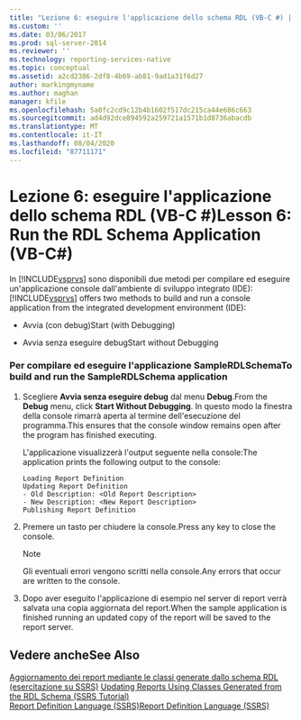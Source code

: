 ```yaml
---
title: "Lezione 6: eseguire l'applicazione dello schema RDL (VB-C #) | Microsoft Docs"
ms.custom: ''
ms.date: 03/06/2017
ms.prod: sql-server-2014
ms.reviewer: ''
ms.technology: reporting-services-native
ms.topic: conceptual
ms.assetid: a2cd2386-2df8-4b69-ab81-9ad1a31f6d27
author: markingmyname
ms.author: maghan
manager: kfile
ms.openlocfilehash: 5a0fc2cd9c12b4b1602f517dc215ca44e686c663
ms.sourcegitcommit: ad4d92dce894592a259721a1571b1d8736abacdb
ms.translationtype: MT
ms.contentlocale: it-IT
ms.lasthandoff: 08/04/2020
ms.locfileid: "87711171"
---
```

# <a name="lesson-6-run-the-rdl-schema-application-vb-c"></a><span data-ttu-id="ffd4c-102">Lezione 6: eseguire l'applicazione dello schema RDL (VB-C #)</span><span class="sxs-lookup"><span data-stu-id="ffd4c-102">Lesson 6: Run the RDL Schema Application (VB-C#)</span></span>
  <span data-ttu-id="ffd4c-103">In [!INCLUDE[vsprvs](../includes/vsprvs-md.md)] sono disponibili due metodi per compilare ed eseguire un'applicazione console dall'ambiente di sviluppo integrato (IDE):</span><span class="sxs-lookup"><span data-stu-id="ffd4c-103">[!INCLUDE[vsprvs](../includes/vsprvs-md.md)] offers two methods to build and run a console application from the integrated development environment (IDE):</span></span>  
  
-   <span data-ttu-id="ffd4c-104">Avvia (con debug)</span><span class="sxs-lookup"><span data-stu-id="ffd4c-104">Start (with Debugging)</span></span>  
  
-   <span data-ttu-id="ffd4c-105">Avvia senza eseguire debug</span><span class="sxs-lookup"><span data-stu-id="ffd4c-105">Start without Debugging</span></span>  
  
### <a name="to-build-and-run-the-samplerdlschema-application"></a><span data-ttu-id="ffd4c-106">Per compilare ed eseguire l'applicazione SampleRDLSchema</span><span class="sxs-lookup"><span data-stu-id="ffd4c-106">To build and run the SampleRDLSchema application</span></span>  
  
1.  <span data-ttu-id="ffd4c-107">Scegliere **Avvia senza eseguire debug** dal menu **Debug**.</span><span class="sxs-lookup"><span data-stu-id="ffd4c-107">From the **Debug** menu, click **Start Without Debugging**.</span></span> <span data-ttu-id="ffd4c-108">In questo modo la finestra della console rimarrà aperta al termine dell'esecuzione del programma.</span><span class="sxs-lookup"><span data-stu-id="ffd4c-108">This ensures that the console window remains open after the program has finished executing.</span></span>  
  
     <span data-ttu-id="ffd4c-109">L'applicazione visualizzerà l'output seguente nella console:</span><span class="sxs-lookup"><span data-stu-id="ffd4c-109">The application prints the following output to the console:</span></span>  
  
    ```  
    Loading Report Definition  
    Updating Report Definition  
    - Old Description: <Old Report Description>  
    - New Description: <New Report Description>  
    Publishing Report Definition  
    ```  
  
2.  <span data-ttu-id="ffd4c-110">Premere un tasto per chiudere la console.</span><span class="sxs-lookup"><span data-stu-id="ffd4c-110">Press any key to close the console.</span></span>  
  
    > [!NOTE]  
    >  <span data-ttu-id="ffd4c-111">Gli eventuali errori vengono scritti nella console.</span><span class="sxs-lookup"><span data-stu-id="ffd4c-111">Any errors that occur are written to the console.</span></span>  
  
3.  <span data-ttu-id="ffd4c-112">Dopo aver eseguito l'applicazione di esempio nel server di report verrà salvata una copia aggiornata del report.</span><span class="sxs-lookup"><span data-stu-id="ffd4c-112">When the sample application is finished running an updated copy of the report will be saved to the report server.</span></span>  
  
## <a name="see-also"></a><span data-ttu-id="ffd4c-113">Vedere anche</span><span class="sxs-lookup"><span data-stu-id="ffd4c-113">See Also</span></span>  
 <span data-ttu-id="ffd4c-114">[Aggiornamento dei report mediante le classi generate dallo schema RDL &#40;esercitazione su SSRS&#41;](../../2014/tutorials/updating-reports-using-classes-generated-from-the-rdl-schema-ssrs-tutorial.md) </span><span class="sxs-lookup"><span data-stu-id="ffd4c-114">[Updating Reports Using Classes Generated from the RDL Schema &#40;SSRS Tutorial&#41;](../../2014/tutorials/updating-reports-using-classes-generated-from-the-rdl-schema-ssrs-tutorial.md) </span></span>  
 [<span data-ttu-id="ffd4c-115">Report Definition Language &#40;SSRS&#41;</span><span class="sxs-lookup"><span data-stu-id="ffd4c-115">Report Definition Language &#40;SSRS&#41;</span></span>](../reporting-services/reports/report-definition-language-ssrs.md)  
  
  

